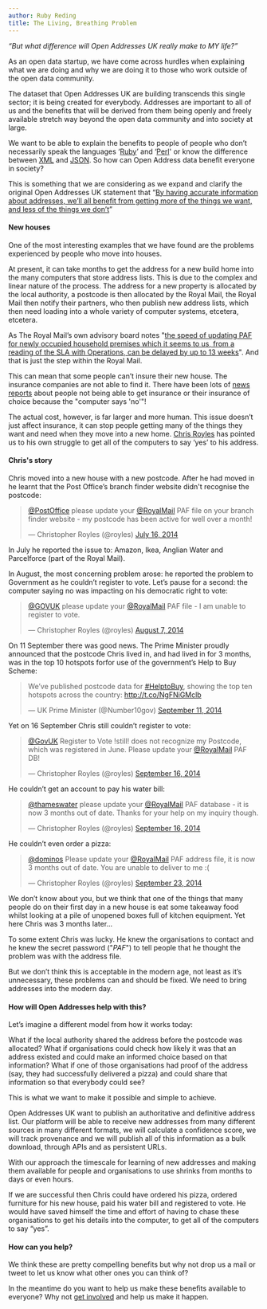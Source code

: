 ```yaml
---
author: Ruby Reding
title: The Living, Breathing Problem
---
```


*“But what difference will Open Addresses UK really make to MY life?”*

As an open data startup, we have come across hurdles when explaining what we are doing and why we are doing it to those who work outside of the open data community. 

The dataset that Open Addresses UK are building transcends this single sector; it is being created for everybody. Addresses are important to all of us and the benefits that will be derived from them being openly and freely available stretch way beyond the open data community and into society at large.

We want to be able to explain the benefits to people of people who don’t necessarily speak the languages ‘[Ruby](https://www.ruby-lang.org/en/)’  and ‘[Perl](https://www.perl.org/)' or know the difference between [XML](http://www.w3.org/XML/) and [JSON](http://json.org/). So how can Open Address data benefit everyone in society?

This is something that we are considering as we expand and clarify the original Open Addresses UK statement that “[By having accurate information about addresses, we’ll all benefit from getting more of the things we want, and less of the things we don’t](https://alpha.openaddressesuk.org/)”

#### New houses

One of the most interesting examples that we have found are the problems experienced by people who move into houses.

At present, it can take months to get the address for a new build home into the many computers that store address lists. This is due to the complex and linear nature of the process. The address for a new property is allocated by the local authority, a postcode is then allocated by the Royal Mail, the Royal Mail then notify their partners, who then publish new address lists, which then need loading into a whole variety of computer systems, etcetera, etcetera. 

As The Royal Mail’s own advisory board notes "[the speed of updating PAF <the Postal Address File> for newly occupied household premises which it seems to us, from a reading of the SLA with Operations, can be delayed by up to 13 weeks](http://www.pafboard.org.uk/documents/PAF(15)2%20Strategy%20for%20PAF%202014.pdf)". And that is just the step within the Royal Mail.

This can mean that some people can’t insure their new house. The insurance companies are not able to find it. There have been lots of [news reports](http://www.bbc.co.uk/news/business-24960746) about people not being able to get insurance or their insurance of choice because the "computer says 'no'"!

The actual cost, however, is far larger and more human. This issue doesn’t just affect insurance, it can stop people getting many of the things they want and need when they move into a new home. [Chris Royles](https://twitter.com/royles) has pointed us to his own struggle to get all of the computers to say ‘yes’ to his address.

#### Chris's story

Chris moved into a new house with a new postcode. After he had moved in he learnt that the Post Office’s branch finder website didn't recognise the postcode:

<blockquote class="twitter-tweet" lang="en"><p><a href="https://twitter.com/PostOffice">@PostOffice</a> please update your <a href="https://twitter.com/RoyalMail">@RoyalMail</a> PAF file on your branch finder website - my postcode has been active for well over a month!</p>&mdash; Christopher Royles (@royles) <a href="https://twitter.com/royles/status/489387742137421824">July 16, 2014</a></blockquote> <script async src="//platform.twitter.com/widgets.js" charset="utf-8"></script>

In July he reported the issue to: Amazon, Ikea, Anglian Water and Parcelforce (part of the Royal Mail).

In August, the most concerning problem arose: he reported the problem to Government as he couldn’t register to vote. Let’s pause for a second: the computer saying no was impacting on his democratic right to vote:

<blockquote class="twitter-tweet" lang="en"><p><a href="https://twitter.com/GOVUK">@GOVUK</a> please update your <a href="https://twitter.com/RoyalMail">@RoyalMail</a> PAF file - I am unable to register to vote.</p>&mdash; Christopher Royles (@royles) <a href="https://twitter.com/royles/status/497320441087016961">August 7, 2014</a></blockquote> <script async src="//platform.twitter.com/widgets.js" charset="utf-8"></script>

On 11 September there was good news. The Prime Minister proudly announced that the postcode Chris lived in, and had lived in for 3 months, was in the top 10 hotspots forfor use of the government’s Help to Buy Scheme:

<blockquote class="twitter-tweet" lang="en"><p>We’ve published postcode data for <a href="https://twitter.com/hashtag/HelptoBuy?src=hash">#HelptoBuy</a>, showing the top ten hotspots across the country: <a href="http://t.co/NgFNiGMclb">http://t.co/NgFNiGMclb</a></p>&mdash; UK Prime Minister (@Number10gov) <a href="https://twitter.com/Number10gov/status/510046727886606337">September 11, 2014</a></blockquote>
<script async src="//platform.twitter.com/widgets.js" charset="utf-8"></script>

Yet on 16 September Chris still couldn’t register to vote:

<blockquote class="twitter-tweet" lang="en"><p><a href="https://twitter.com/GOVUK">@GovUK</a> Register to Vote !still! does not recognize my Postcode, which was registered in June. Please update your <a href="https://twitter.com/RoyalMail">@RoyalMail</a> PAF DB!</p>&mdash; Christopher Royles (@royles) <a href="https://twitter.com/royles/status/511913773280800769">September 16, 2014</a></blockquote> <script async src="//platform.twitter.com/widgets.js" charset="utf-8"></script>

He couldn’t get an account to pay his water bill:

<blockquote class="twitter-tweet" lang="en"><p><a href="https://twitter.com/thameswater">@thameswater</a> please update your <a href="https://twitter.com/RoyalMail">@RoyalMail</a> PAF database - it is now 3 months out of date. Thanks for your help on my inquiry though.</p>&mdash; Christopher Royles (@royles) <a href="https://twitter.com/royles/status/511914212189544449">September 16, 2014</a></blockquote> <script async src="//platform.twitter.com/widgets.js" charset="utf-8"></script>

He couldn’t even order a pizza:

<blockquote class="twitter-tweet" lang="en"><p><a href="https://twitter.com/dominos">@dominos</a> Please update your <a href="https://twitter.com/RoyalMail">@RoyalMail</a> PAF address file, it is now 3 months out of date. You are unable to deliver to me :(</p>&mdash; Christopher Royles (@royles) <a href="https://twitter.com/royles/status/514491838405701632">September 23, 2014</a></blockquote> <script async src="//platform.twitter.com/widgets.js" charset="utf-8"></script>

We don’t know about you, but we think that one of the things that many people do on their first day in a new house is eat some takeaway food whilst looking at a pile of unopened boxes full of kitchen equipment. Yet here Chris was 3 months later...

To some extent Chris was lucky. He knew the organisations to contact and he knew the secret password ("*PAF*") to tell people that he thought the problem was with the address file.

But we don’t think this is acceptable in the modern age, not least as it’s unnecessary, these problems can and should be fixed. We need to bring addresses into the modern day.

#### How will Open Addresses help with this?

Let’s imagine a different model from how it works today:

What if the local authority shared the address before the postcode was allocated? What if organisations could check how likely it was that an address existed and could make an informed choice based on that information? What if one of those organisations had proof of the address (say, they had successfully delivered a pizza) and could share that information so that everybody could see? 

This is what we want to make it possible and simple to achieve.

Open Addresses UK want to publish an authoritative and definitive address list. Our platform will be able to receive new addresses from many different sources in many different formats, we will calculate a confidence score, we will track provenance and we will publish all of this information as a bulk download, through APIs and as persistent URLs.

With our approach the timescale for learning of new addresses and making them available for people and organisations to use shrinks from months to days or even hours.

If we are successful then Chris could have ordered his pizza, ordered furniture for his new house, paid his water bill and registered to vote. He would have saved himself the time and effort of having to chase these organisations to get his details into the computer, to get all of the computers to say “yes”.

#### How can you help?

We think these are pretty compelling benefits but why not drop us a mail or tweet to let us know what other ones you can think of?

In the meantime do you want to help us make these benefits available to everyone? Why not [get involved](https://alpha.openaddressesuk.org/about/involved) and help us make it happen.








